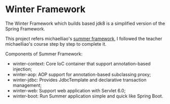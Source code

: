 # Winter Framework

The Winter Framework which builds based jdk8 is a simplified version of the Spring Framework.

This project refers michaelliao's [summer framework](https://github.com/michaelliao/summer-framework), I followed the teacher michaelliao's course step by step to complete it.


Components of Summer Framework:

- winter-context: Core IoC container that support annotation-based injection;
- winter-aop: AOP support for annotation-based subclassing proxy;
- winter-jdbc: Provides JdbcTemplate and declarative transaction management;
- winter-web: Support web application with Servlet 6.0;
- winter-boot: Run Summer application simple and quick like Spring Boot.

